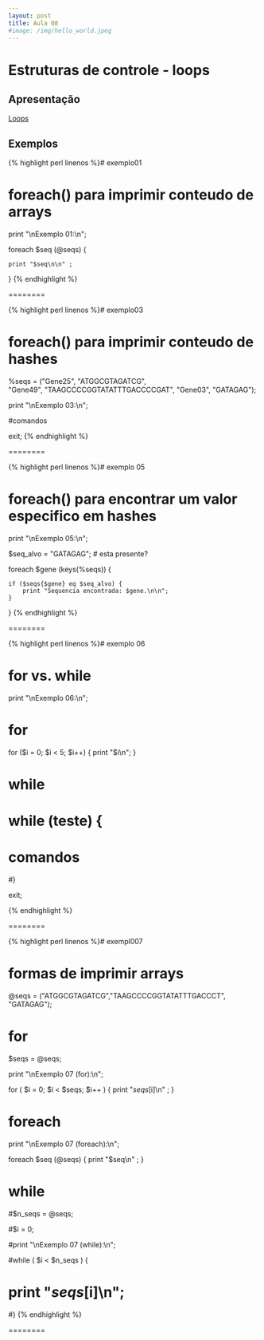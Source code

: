 ```yaml
---
layout: post
title: Aula 08
#image: /img/hello_world.jpeg
---
```

# Estruturas de controle - loops

## Apresentação
[Loops](/introprog2021/pdf/aula08.pdf)

## Exemplos

{% highlight perl linenos %}# exemplo01
# foreach() para imprimir conteudo de arrays

print "\nExemplo 01:\n";

foreach $seq (@seqs) {

    print "$seq\n\n" ; 

}
{% endhighlight %}

========

{% highlight perl linenos %}# exemplo03
# foreach() para imprimir conteudo de hashes

%seqs = ("Gene25", "ATGGCGTAGATCG",            
         "Gene49", "TAAGCCCCGGTATATTTGACCCCGAT", 
         "Gene03", "GATAGAG");
         
print "\nExemplo 03:\n";

#comandos         

exit;
{% endhighlight %}

========

{% highlight perl linenos %}# exemplo 05
# foreach() para encontrar um valor especifico em hashes

print "\nExemplo 05:\n";

$seq_alvo = "GATAGAG"; # esta presente?

foreach $gene (keys(%seqs)) {

    if ($seqs{$gene} eq $seq_alvo) {
        print "Sequencia encontrada: $gene.\n\n"; 
    }
}
{% endhighlight %}

========

{% highlight perl linenos %}# exemplo 06

# for vs. while

print "\nExemplo 06:\n";

# for
for ($i = 0; $i < 5; $i++) {
   print "$i\n";
}

# while

# while (teste) {
#   comandos   
#}

exit;

{% endhighlight %}

========

{% highlight perl linenos %}# exempl007 
# formas de imprimir arrays

@seqs = ("ATGGCGTAGATCG","TAAGCCCCGGTATATTTGACCCT", "GATAGAG");

# for
$seqs = @seqs;

print "\nExemplo 07 (for):\n";

for ( $i = 0; $i < $seqs; $i++ ) {
    print "$seqs[$i]\n" ; 
}

# foreach 

print "\nExemplo 07 (foreach):\n";

foreach $seq (@seqs) {
    print "$seq\n" ; 
}

# while
#$n_seqs = @seqs;

#$i = 0;

#print "\nExemplo 07 (while):\n";

#while ( $i < $n_seqs ) {
#    print "$seqs[$i]\n"; 
#}
{% endhighlight %}

========



